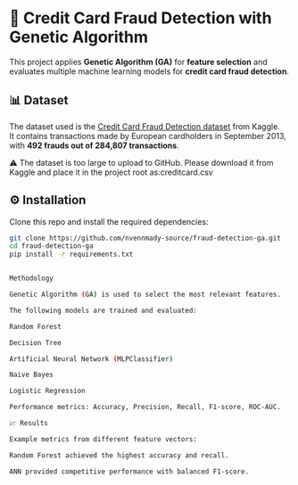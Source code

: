 # 🏦 Credit Card Fraud Detection with Genetic Algorithm

This project applies **Genetic Algorithm (GA)** for **feature selection** and evaluates multiple machine learning models for **credit card fraud detection**.

## 📊 Dataset
The dataset used is the [Credit Card Fraud Detection dataset](https://www.kaggle.com/mlg-ulb/creditcardfraud) from Kaggle.  
It contains transactions made by European cardholders in September 2013, with **492 frauds out of 284,807 transactions**.

⚠️ The dataset is too large to upload to GitHub. Please download it from Kaggle and place it in the project root as:creditcard.csv



## ⚙️ Installation
Clone this repo and install the required dependencies:
```bash
git clone https://github.com/nvennmady-source/fraud-detection-ga.git
cd fraud-detection-ga
pip install -r requirements.txt


Methodology

Genetic Algorithm (GA) is used to select the most relevant features.

The following models are trained and evaluated:

Random Forest

Decision Tree

Artificial Neural Network (MLPClassifier)

Naive Bayes

Logistic Regression

Performance metrics: Accuracy, Precision, Recall, F1-score, ROC-AUC.

📈 Results

Example metrics from different feature vectors:

Random Forest achieved the highest accuracy and recall.

ANN provided competitive performance with balanced F1-score.
